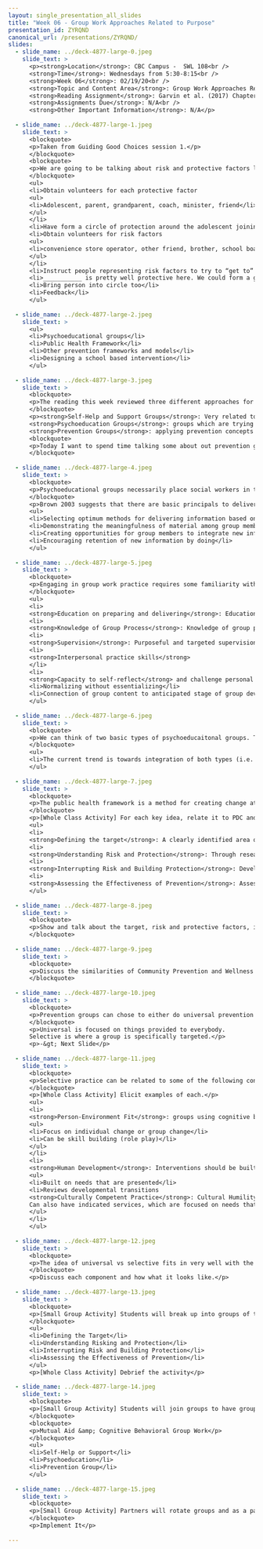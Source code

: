 ```yaml
---
layout: single_presentation_all_slides
title: "Week 06 - Group Work Approaches Related to Purpose"
presentation_id: ZYRQND
canonical_url: /presentations/ZYRQND/
slides:
  - slide_name: ../deck-4877-large-0.jpeg
    slide_text: >
      <p><strong>Location</strong>: CBC Campus -  SWL 108<br />
      <strong>Time</strong>: Wednesdays from 5:30-8:15<br />
      <strong>Week 06</strong>: 02/19/20<br />
      <strong>Topic and Content Area</strong>: Group Work Approaches Related to Purpose<br />
      <strong>Reading Assignment</strong>: Garvin et al. (2017) Chapters 9-11<br />
      <strong>Assignments Due</strong>: N/A<br />
      <strong>Other Important Information</strong>: N/A</p>
      
  - slide_name: ../deck-4877-large-1.jpeg
    slide_text: >
      <blockquote>
      <p>Taken from Guiding Good Choices session 1.</p>
      </blockquote>
      <blockquote>
      <p>We are going to be talking about risk and protective factors later today. I wanted to start with an activity to see how they interact.</p>
      </blockquote>
      <ul>
      <li>Obtain volunteers for each protective factor
      <ul>
      <li>Adolescent, parent, grandparent, coach, minister, friend</li>
      </ul>
      </li>
      <li>Have form a circle of protection around the adolescent joining hands</li>
      <li>Obtain volunteers for risk factors
      <ul>
      <li>convenience store operator, other friend, brother, school board president</li>
      </ul>
      </li>
      <li>Instruct people representing risk factors to try to “get to” our adolescents through the circle of protection without causing any bodily injury. After a minute or so, help participants debrief what they saw or heard happening.</li>
      <li>___________ is pretty well protective here. We could form a group of parents to tell the convenience store operators they’ve had enough and will not allow the sale of alcohol to minors. They will picket the store, etc.</li>
      <li>Bring person into circle too</li>
      <li>Feedback</li>
      </ul>
      
  - slide_name: ../deck-4877-large-2.jpeg
    slide_text: >
      <ul>
      <li>Psychoeducational groups</li>
      <li>Public Health Framework</li>
      <li>Other prevention frameworks and models</li>
      <li>Designing a school based intervention</li>
      </ul>
      
  - slide_name: ../deck-4877-large-3.jpeg
    slide_text: >
      <blockquote>
      <p>The reading this week reviewed three different approaches for group work related to purpose. These were:</p>
      </blockquote>
      <p><strong>Self-Help and Support Groups</strong>: Very related to the conversation we had regarding mutual aid groups and those concepts.
      <strong>Psychoeducation Groups</strong>: groups which are trying to either provide education, skill acquisition, and or self-knowledge.
      <strong>Prevention Groups</strong>: applying prevention concepts to a wide range of problems.</p>
      <blockquote>
      <p>Today I want to spend time talking some about out prevention groups and psycho educational groups.</p>
      </blockquote>
      
  - slide_name: ../deck-4877-large-4.jpeg
    slide_text: >
      <blockquote>
      <p>Psychoeducational groups necessarily place social workers in the role of a teacher. This role, and by extension the deliver of information should not be imagined as  one way relationship.</p>
      </blockquote>
      <p>Brown 2003 suggests that there are basic principals to deliver effective psychoeducaitonal groups:</p>
      <ul>
      <li>Selecting optimum methods for delivering information based on participant factors (e.g., age, previous learning, motivation)</li>
      <li>Demonstrating the meaningfulness of material among group members</li>
      <li>Creating opportunities for group members to integrate new information with existing knowledge and skills;</li>
      <li>Encouraging retention of new information by doing</li>
      </ul>
      
  - slide_name: ../deck-4877-large-5.jpeg
    slide_text: >
      <blockquote>
      <p>Engaging in group work practice requires some familiarity with styles of leadership conducive to facilitating psychoeducaitonal groups.</p>
      </blockquote>
      <ul>
      <li>
      <strong>Education on preparing and delivering</strong>: Education and/or training on preparing and delivering psychoeducational groups</li>
      <li>
      <strong>Knowledge of Group Process</strong>: Knowledge of group processes, including common stages of group development</li>
      <li>
      <strong>Supervision</strong>: Purposeful and targeted supervision related to group practices</li>
      <li>
      <strong>Interpersonal practice skills</strong>
      </li>
      <li>
      <strong>Capacity to self-reflect</strong> and challenge personal axes of privilege, power, and oppression</li>
      <li>Normalizing without essentializing</li>
      <li>Connection of group content to anticipated stage of group development</li>
      </ul>
      
  - slide_name: ../deck-4877-large-6.jpeg
    slide_text: >
      <blockquote>
      <p>We can think of two basic types of psychoeducaitonal groups. Those that are manualized and those that are responsive.</p>
      </blockquote>
      <ul>
      <li>The current trend is towards integration of both types (i.e. manualized curricula with flexibility to and awareness of groups processes)</li>
      </ul>
      
  - slide_name: ../deck-4877-large-7.jpeg
    slide_text: >
      <blockquote>
      <p>The public health framework is a method for creating change at various levels using the following key ideas:</p>
      </blockquote>
      <p>[Whole Class Activity] For each key idea, relate it to PDC and coalition work.</p>
      <ul>
      <li>
      <strong>Defining the target</strong>: A clearly identified area of focus.</li>
      <li>
      <strong>Understanding Risk and Protection</strong>: Through research-based knowledge finding corollary or casual finding how things relate to the target. Risks are the factors that are those things which play causal role that has a perceived negatively where protective factors are those ones that are perceived as positive.</li>
      <li>
      <strong>Interrupting Risk and Building Protection</strong>: Develop interventions designed to interrupt risk processes or promoting protective processes.</li>
      <li>
      <strong>Assessing the Effectiveness of Prevention</strong>: Assess level of change.</li>
      </ul>
      
  - slide_name: ../deck-4877-large-8.jpeg
    slide_text: >
      <blockquote>
      <p>Show and talk about the target, risk and protective factors, interventions, and evaluation that is done related to the logic model</p>
      </blockquote>
      
  - slide_name: ../deck-4877-large-9.jpeg
    slide_text: >
      <blockquote>
      <p>Discuss the similarities of Community Prevention and Wellness Initiative (CPWI)’s through DSHS Division of Behavioral Health and Recovery (DBHR) planning framework to the generalist intervention model.</p>
      </blockquote>
      
  - slide_name: ../deck-4877-large-10.jpeg
    slide_text: >
      <blockquote>
      <p>Prevention groups can chose to either do universal prevention or they can do selective prevention.</p>
      </blockquote>
      <p>Universal is focused on things provided to everybody.
      Selective is where a group is specifically targeted.</p>
      <p>-&gt; Next Slide</p>
      
  - slide_name: ../deck-4877-large-11.jpeg
    slide_text: >
      <blockquote>
      <p>Selective practice can be related to some of the following considerations:</p>
      </blockquote>
      <p>[Whole Class Activity] Elicit examples of each.</p>
      <ul>
      <li>
      <strong>Person-Environment Fit</strong>: groups using cognitive behavioral approach to improve person in the environment fit (i.e. group addressing beliefs about condom use and how to get partner to use)
      <ul>
      <li>Focus on individual change or group change</li>
      <li>Can be skill building (role play)</li>
      </ul>
      </li>
      <li>
      <strong>Human Development</strong>: Interventions should be built on research based knowledge of human development.
      <ul>
      <li>Built on needs that are presented</li>
      <li>Reviews developmental transitions
      <strong>Culturally Competent Practice</strong>: Cultural Humility
      Can also have indicated services, which are focused on needs that have been demonstrated or require a higher level of support. These indicated needs are often preformed by an outside professional or persons with more specific training.</li>
      </ul>
      </li>
      </ul>
      
  - slide_name: ../deck-4877-large-12.jpeg
    slide_text: >
      <blockquote>
      <p>The idea of universal vs selective fits in very well with the PBIS Tiered Intervention Model.</p>
      </blockquote>
      <p>Discuss each component and how what it looks like.</p>
      
  - slide_name: ../deck-4877-large-13.jpeg
    slide_text: >
      <blockquote>
      <p>[Small Group Activity] Students will break up into groups of two or three. They will discuss work on using the public health framework on a potential needs that might be in place in a school.</p>
      </blockquote>
      <ul>
      <li>Defining the Target</li>
      <li>Understanding Risking and Protection</li>
      <li>Interrupting Risk and Building Protection</li>
      <li>Assessing the Effectiveness of Prevention</li>
      </ul>
      <p>[Whole Class Activity] Debrief the activity</p>
      
  - slide_name: ../deck-4877-large-14.jpeg
    slide_text: >
      <blockquote>
      <p>[Small Group Activity] Students will join groups to have groups of four to six. They will determine which school based problem to address. students will design a group intervention that fits within one of the group interventions that have previously been discussed to address the chosen problem.</p>
      </blockquote>
      <blockquote>
      <p>Mutual Aid &amp; Cognitive Behavioral Group Work</p>
      </blockquote>
      <ul>
      <li>Self-Help or Support</li>
      <li>Psychoeducation</li>
      <li>Prevention Group</li>
      </ul>
      
  - slide_name: ../deck-4877-large-15.jpeg
    slide_text: >
      <blockquote>
      <p>[Small Group Activity] Partners will rotate groups and as a pair they will implement the group that they planned to address the need with their fellow students.</p>
      </blockquote>
      <p>Implement It</p>
      
---
```

